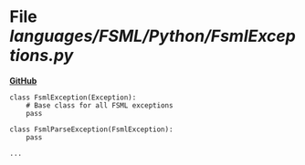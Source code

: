 # File _languages/FSML/Python/FsmlExceptions.py_
**[GitHub](https://github.com/softlang/yas/blob/master/languages/FSML/Python/FsmlExceptions.py)**
```
class FsmlException(Exception):
    # Base class for all FSML exceptions
    pass

class FsmlParseException(FsmlException):
    pass

...
```

